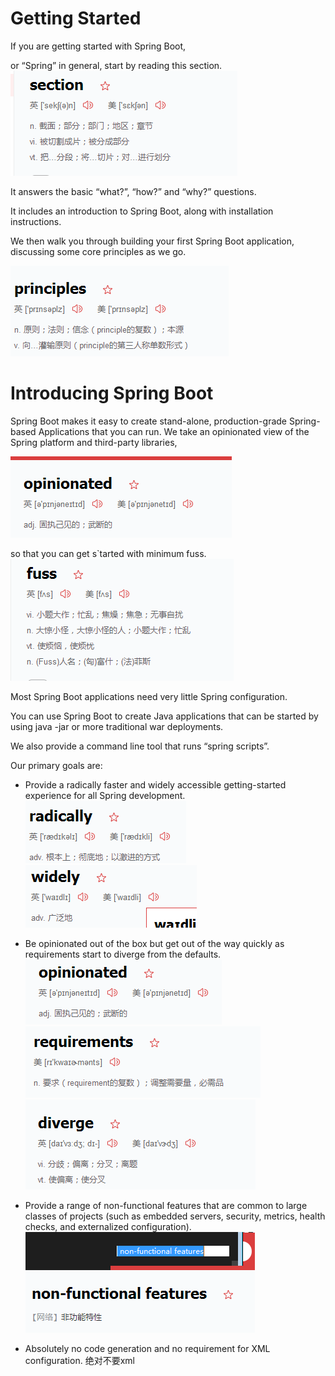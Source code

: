 # Getting Started

If you are getting started with Spring Boot, 

or “Spring” in general, start by reading this section. 
![](2018-04-21-23-51-14.png)

It answers the basic “what?”, “how?” and “why?” 
questions. 

It includes an introduction to Spring Boot, along with installation instructions.

 We then walk you through building your first Spring Boot application, discussing some core principles as we go.

 ![](2018-04-21-23-52-06.png)

#  Introducing Spring Boot
Spring Boot makes it easy to create 
stand-alone,
production-grade 
Spring-based Applications 
that you can run.
We take an opinionated view of the Spring platform and third-party libraries,

![](2018-04-21-23-53-16.png)

so that you can get s`tarted with minimum fuss.![](2018-04-21-23-53-39.png)

Most Spring Boot applications need very little Spring configuration.

You can use Spring Boot to create Java applications that can be started by using java -jar
or more traditional war deployments. 

We also provide a command line tool that runs “spring scripts”.

Our primary goals are:
* Provide a radically faster and widely accessible getting-started experience for all Spring development.
![](2018-04-21-23-56-23.png)
![](2018-04-21-23-56-46.png)

* Be opinionated out of the box but get out of the way quickly as requirements start to diverge from the defaults.
![](2018-04-21-23-57-20.png)
![](2018-04-21-23-57-40.png)
![](2018-04-21-23-57-53.png)

* Provide a range of non-functional features that are common to large classes of projects (such as embedded servers, security, metrics, health checks, and externalized configuration).
![](2018-04-21-23-58-21.png)


* Absolutely no code generation and no requirement for XML configuration.
绝对不要xml



